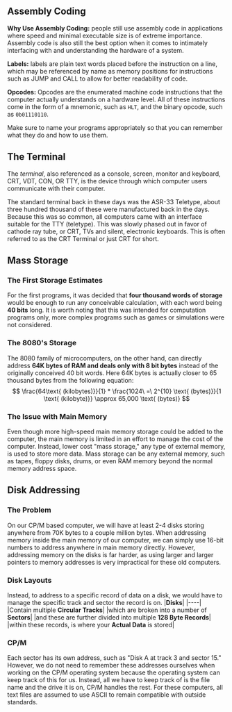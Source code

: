 
## Assembly Coding
**Why Use Assembly Coding:** people still use assembly code in applications where speed and minimal executable size is of extreme importance. Assembly code is also still the best option when it comes to intimately interfacing with and understanding the hardware of a system.

**Labels:** labels are plain text words placed before the instruction on a line, which may be referenced by name as memory positions for instructions such as JUMP and CALL to allow for better readability of code.

**Opcodes:** Opcodes are the enumerated machine code instructions that the computer actually understands on a hardware level. All of these instructions come in the form of a mnemonic, such as `HLT`, and the binary opcode, such as `0b01110110`.

Make sure to name your programs appropriately so that you can remember what they do and how to use them.

## The Terminal
The *terminal*, also referenced as a console, screen, monitor and keyboard, CRT, VDT, CON, OR TTY, is the device through which computer users communicate with their computer.

The standard terminal back in these days was the ASR-33 Teletype, about three hundred thousand of these were manufactured back in the days. Because this was so common, all computers came with an interface suitable for the TTY (teletype). This was slowly phased out in favor of cathode ray tube, or CRT, TVs and silent, electronic keyboards. This is often referred to as the CRT Terminal or just CRT for short.


## Mass Storage
### The First Storage Estimates
For the first programs, it was decided that **four thousand words of storage** would be enough to run any conceivable calculation, with each word being **40 bits** long. It is worth noting that this was intended for computation programs only, more complex programs such as games or simulations were not considered.

### The 8080's Storage
The 8080 family of microcomputers, on the other hand, can directly address **64K bytes of RAM and deals only with 8 bit bytes** instead of the originally conceived 40 bit words. Here 64K bytes is actually closer to 65 thousand bytes from the following equation:
$$
\frac{64\text{ (kilobytes)}}{1} * \frac{1024\ =\ 2^{10} \text{ (bytes)}}{1 \text{ (kilobyte)}} \approx 65,000 \text{ (bytes)}
$$

### The Issue with Main Memory
Even though more high-speed main memory storage could be added to the computer, the main memory is limited in an effort to manage the cost of the computer. Instead, lower cost "mass storage," any type of external memory, is used to store more data. Mass storage can be any external memory, such as tapes, floppy disks, drums, or even RAM memory beyond the normal memory address space.

## Disk Addressing
### The Problem
On our CP/M based computer, we will have at least 2-4 disks storing anywhere from 70K bytes to a couple million bytes. When addressing memory inside the main memory of our computer, we can simply use 16-bit numbers to address anywhere in main memory directly. However, addressing memory on the disks is far harder, as using larger and larger pointers to memory addresses is very impractical for these old computers.

### Disk Layouts
Instead, to address to a specific record of data on a disk, we would have to manage the specific track and sector the record is on.
|**Disks**|
|----|
|Contain multiple **Circular Tracks**|
|which are broken into a number of **Sectors**|
|and these are further divided into multiple **128 Byte Records**|
|within these records, is where your **Actual Data** is stored|

### CP/M
Each sector has its own address, such as "Disk A at track 3 and sector 15." However, we do not need to remember these addresses ourselves when working on the CP/M operating system because the operating system can keep track of this for us. Instead, all we have to keep track of is the file name and the drive it is on, CP/M handles the rest. For these computers, all text files are assumed to use ASCII to remain compatible with outside standards.